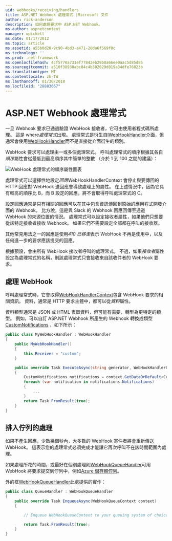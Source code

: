 ```yaml
---
uid: webhooks/receiving/handlers
title: ASP.NET Webhook 處理常式 |Microsoft 文件
author: rick-anderson
description: 如何處理要求中 ASP.NET Webhook。
ms.author: aspnetcontent
manager: wpickett
ms.date: 01/17/2012
ms.topic: article
ms.assetid: a55b0d20-9c90-4bd3-a471-20da6f569f0c
ms.technology: ''
ms.prod: .net-framework
ms.openlocfilehash: 4cf5770a731ef77842eb29b0a66ee0aac5d85d85
ms.sourcegitcommit: a510f38930abc84c4b302029d019a34dfe76823b
ms.translationtype: MT
ms.contentlocale: zh-TW
ms.lasthandoff: 01/30/2018
ms.locfileid: "28883667"
---
```

# <a name="aspnet-webhooks-handlers"></a>ASP.NET Webhook 處理常式

一旦 Webhook 要求已通過驗證 WebHook 接收者，它可由使用者程式碼所處理。 這是 where*處理常式*出現。 處理常式是衍生自[IWebHookHandler](https://github.com/aspnet/WebHooks/blob/master/src/Microsoft.AspNet.WebHooks.Receivers/WebHooks/WebHookHandler.cs)介面，但通常會使用[WebHookHandler](https://github.com/aspnet/WebHooks/blob/master/src/Microsoft.AspNet.WebHooks.Receivers/WebHooks/WebHookHandler.cs)而不是直接從介面衍生的類別。

WebHook 要求可以處理由一或多個處理常式。 呼叫處理常式的順序根據其各自*順序*屬性會從最低到最高順序其中簡單的整數 （介於 1 到 100 之間的建議）：

![WebHook 處理常式的順序屬性圖表](_static/Handlers.png)

處理常式可以選擇性地設定*回應*WebHookHandlerContext 會停止與要傳回的 HTTP 回應對 WebHook 送回應會導致處理上的屬性。 在上述情況中，因為它具有較高的順序比 B，而 B 設定的回應，將不會取得呼叫處理常式的 C。

設定回應通常是只有相關的回應可以在其中包含資訊傳回到原始的應用程式開發介面的 Webhook。 比方說，這是與 Slack 的 Webhook 回應回傳至通道 WebHook 的來源位置的情況。 處理常式可以設定接收者屬性，如果他們只想要從該特定接收者接收 Webhook。 如果它們不需要設定全部都在呼叫的接收器。

其他常見用法之一的回應是使用*410 已移走*表示 WebHook 不再是使用中，以及任何進一步的要求應該提交的回應。

根據預設，會由所有 WebHook 接收者呼叫的處理常式。 不過，如果*接收者*屬性設定為處理常式的名稱，則該處理常式只會接收來自該收件者的 WebHook 要求。

## <a name="processing-a-webhook"></a>處理 WebHook

呼叫處理常式時，它會取得[WebHookHandlerContext](https://github.com/aspnet/WebHooks/blob/master/src/Microsoft.AspNet.WebHooks.Receivers/WebHooks/WebHookHandlerContext.cs)包含 WebHook 要求的相關資訊。 資料，通常是 HTTP 要求主體中，都可以從*資料*屬性。

資料類型通常是 JSON 或 HTML 表單資料，但可能有需要，轉型為更特定的類型。 例如，可以自訂 ASP.NET Webhook 所產生的 Webhook 轉換成類型[CustomNotifications](https://github.com/aspnet/WebHooks/blob/master/src/Microsoft.AspNet.WebHooks.Receivers.Custom/WebHooks/CustomNotifications.cs) ，如下所示：

```csharp
public class MyWebHookHandler : WebHookHandler
{
    public MyWebHookHandler()
    {
        this.Receiver = "custom";
    }

    public override Task ExecuteAsync(string generator, WebHookHandlerContext context)
    {
        CustomNotifications notifications = context.GetDataOrDefault<CustomNotifications>();
        foreach (var notification in notifications.Notifications)
        {
            ...
        }
        return Task.FromResult(true);
    }
}
```

  ## <a name="queued-processing"></a>排入佇列的處理

如果不產生回應，少數幾個秒內，大多數的 WebHook 寄件者將會重新傳送 WebHook。 這表示您的處理常式必須完成才能讓它再次呼叫不在該時間範圍內處理。

如果處理所花的時間，或最好在個別處理則[WebHookQueueHandler](https://github.com/aspnet/WebHooks/blob/master/src/Microsoft.AspNet.WebHooks.Receivers/WebHooks/WebHookQueueHandler.cs)可用 WebHook 將要求提交到佇列中，例如[Azure 儲存體佇列](https://msdn.microsoft.com/library/azure/dd179353.aspx)。

外的框[WebHookQueueHandler](https://github.com/aspnet/WebHooks/blob/master/src/Microsoft.AspNet.WebHooks.Receivers/WebHooks/WebHookQueueHandler.cs)此處提供的實作：

```csharp
public class QueueHandler : WebHookQueueHandler
{
    public override Task EnqueueAsync(WebHookQueueContext context)
    {

        // Enqueue WebHookQueueContext to your queuing system of choice

        return Task.FromResult(true);
    }
}
```
